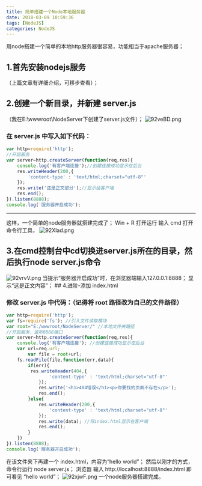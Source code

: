 ```yaml
---
title: 简单搭建一个Node本地服务器
date: 2018-03-09 10:59:36
tags: [NodeJS]
categories: NodeJS
---
```

用node搭建一个简单的本地http服务器很容易，功能相当于apache服务器；
## 1.首先安装nodejs服务
（上篇文章有详细介绍，可移步查看）；

## 2.创建一个新目录，并新建 server.js
（我在E:\wwwroot\NodeServer下创建了server.js文件）；
<img src="https://s1.ax1x.com/2018/03/09/92veBD.png" alt="92veBD.png" border="0" />
### 在 server.js 中写入如下代码：
``` javascript
var http=require('http');
//开启服务
var server=http.createServer(function(req,res){
    console.log('有客户端连接');//创建连接成功显示在后台
    res.writeHeader(200,{
        'content-type' : 'text/html;charset="utf-8"'
    });
    res.write('这是正文部分');//显示给客户端
    res.end();
}).listen(8888);
console.log('服务器开启成功');
```
---------------------
这样，一个简单的node服务器就搭建完成了；
Win + R 打开运行 输入 cmd 打开命令行工具，
<img src="https://s1.ax1x.com/2018/03/09/92Xlad.png" alt="92Xlad.png" border="0" />
## 3.在cmd控制台中cd切换进server.js所在的目录，然后执行node server.js命令 
<img src="https://s1.ax1x.com/2018/03/09/92vrvV.png" alt="92vrvV.png" border="0" />
当提示“服务器开启成功”时，在浏览器端输入127.0.0.1:8888；
显示“这是正文内容”；
## 4.进阶-添加 index.html

### 修改 server.js 中代码：（记得将 root 路径改为自己的文件路径）
``` javascript
var http=require('http');
var fs=require('fs'); //引入文件读取模块
var root="E:/wwwroot/NodeServer/" //本地文件夹路径
//开启服务，监听8888端口
var server=http.createServer(function(req,res){
    console.log('有客户端连接'); //创建连接成功显示在后台
	var url=req.url;
	 	var file = root+url;
	fs.readFile(file,function(err,data){
    	if(err){
       	 res.writeHeader(404,{
        	    'content-type' : 'text/html;charset="utf-8"'
        	});
       		res.write('<h1>404错误</h1><p>你要找的页面不存在</p>');
        	res.end();
    	}else{
        	res.writeHeader(200,{
            	'content-type' : 'text/html;charset="utf-8"'
        	});
        	res.write(data); //将index.html显示在客户端
        	res.end();
    	}
	})
}).listen(8888);
console.log('服务器开启成功');
```
在该文件夹下再建一个 index.html，内容为“hello world”；
然后以刚才的方式，命令行运行 node server.js；
浏览器 输入 http://localhost:8888/index.html 即可看见 “hello world”；
<img src="https://s1.ax1x.com/2018/03/09/92xjwF.png" alt="92xjwF.png" border="0" />
一个node服务器搭建完成。

